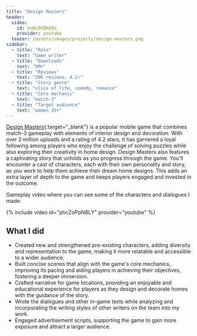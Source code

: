 ```yaml
---
title: "Design Masters"
header:
  video:
    id: knNLMfDK89U
    provider: youtube
  teaser: /assets/images/projects/design-masters.png
sidebar:
  - title: "Role"
    text: "Game writer"
  - title: "Downloads"
    text: "5M+"
  - title: "Reviews"
    text: "28K reviews, 4.2⭐"
  - title: "Story genre"
    text: "slice of life, comedy, romance"
  - title: "Core mechanic"
    text: "match-3"
  - title: "Target audience"
    text: "women 35+"
---
```


[Design Masters](https://play.google.com/store/apps/details?id=com.playgendary.homes){:target="\_blank"} is a popular mobile game that combines match-3 gameplay with elements of interior design and decoration. With over 2 million uploads and a rating of 4.2 stars, it has garnered a loyal following among players who enjoy the challenge of solving puzzles while also exploring their creativity in home design. Design Masters also features a captivating story that unfolds as you progress through the game. You'll encounter a cast of characters, each with their own personality and story, as you work to help them achieve their dream home designs. This adds an extra layer of depth to the game and keeps players engaged and invested in the outcome.

Gameplay video where you can see some of the characters and dialogues I made:

{% include video id="phcZoPpN8LY" provider="youtube" %}

## What I did

- Created new and strengthened pre-existing characters, adding diversity and representation to the game, making it more relatable and accessible to a wider audience.
- Built concise scenes that align with the game's core mechanics, improving its pacing and aiding players in achieving their objectives, fostering a deeper immersion.
- Crafted narrative for game locations, providing an enjoyable and educational experience for players as they design and decorate homes with the guidance of the story.
- Wrote the dialogues and other in-game texts while analyzing and incorporating the writing styles of other writers on the team into my work.
- Engaged advertisement scripts, supporting the game to gain more exposure and attract a larger audience.
